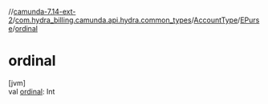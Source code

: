 //[camunda-7.14-ext-2](../../../../index.md)/[com.hydra_billing.camunda.api.hydra.common_types](../../index.md)/[AccountType](../index.md)/[EPurse](index.md)/[ordinal](ordinal.md)

# ordinal

[jvm]\
val [ordinal](ordinal.md): Int
